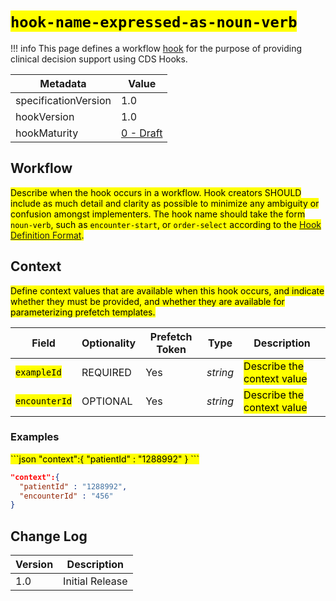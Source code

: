 # <mark>`hook-name-expressed-as-noun-verb`</mark>

!!! info
    This page defines a workflow [hook](../../specification/current/#hooks) for the purpose of providing clinical decision support using CDS Hooks.

| Metadata | Value
| ---- | ----
| specificationVersion | 1.0
| hookVersion | 1.0
| hookMaturity | [0 - Draft](../../specification/current/#hook-maturity-model)

## Workflow

<mark>Describe when the hook occurs in a workflow. Hook creators SHOULD include as much detail and clarity as possible to minimize any ambiguity or confusion amongst implementers. The hook name should take the form `noun-verb`, such as `encounter-start`, or `order-select` according to the [Hook Definition Format](../../specification/current/#hook-definition-format).</mark>

## Context

<mark>Define context values that are available when this hook occurs, and indicate whether they must be provided, and whether they are available for parameterizing prefetch templates.</mark>

Field | Optionality | Prefetch Token | Type | Description
----- | -------- | ---- | ---- | ----
<mark>`exampleId`</mark> | REQUIRED | Yes | *string* | <mark>Describe the context value</mark>
<mark>`encounterId`</mark> | OPTIONAL | Yes | *string* | <mark>Describe the context value</mark>

### Examples

<mark>
```json
"context":{
  "patientId" : "1288992"
}
```

```json
"context":{
  "patientId" : "1288992",
  "encounterId" : "456"
}
```
</mark>

## Change Log

Version | Description
---- | ----
1.0 | Initial Release
